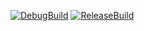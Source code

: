 [![DebugBuild](https://github.com/Muratasakuya/2024B_LE2A_19_Murata/actions/workflows/DebugBuild.yml/badge.svg)](https://github.com/Muratasakuya/2024B_LE2A_19_Murata/actions/workflows/DebugBuild.yml)
[![ReleaseBuild](https://github.com/Muratasakuya/2024B_LE2A_19_Murata/actions/workflows/ReleaseBuild.yml/badge.svg)](https://github.com/Muratasakuya/2024B_LE2A_19_Murata/actions/workflows/ReleaseBuild.yml)
